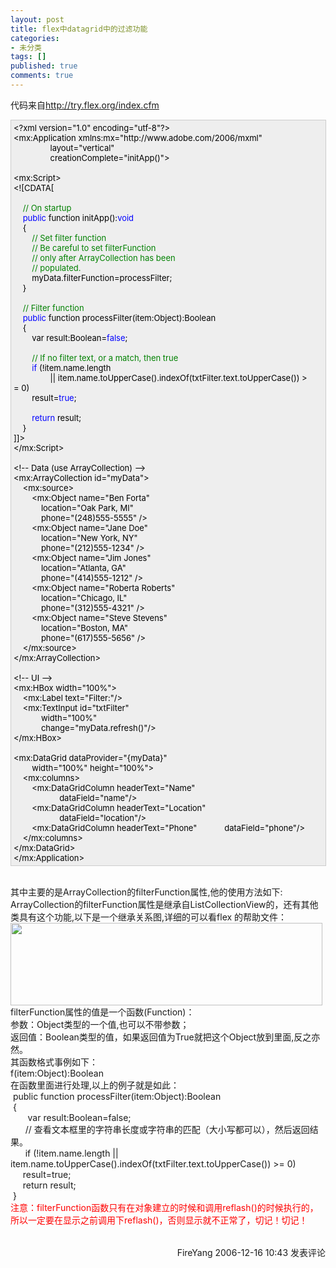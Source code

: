 ```yaml
---
layout: post
title: flex中datagrid中的过滤功能
categories:
- 未分类
tags: []
published: true
comments: true
---
```

<p>代码来自<a href="http://try.flex.org/index.cfm">http://try.flex.org/index.cfm</a><br />
<div style="BORDER-RIGHT: #cccccc 1px solid; PADDING-RIGHT: 5px; BORDER-TOP: #cccccc 1px solid; PADDING-LEFT: 4px; FONT-SIZE: 13px; PADDING-BOTTOM: 4px; BORDER-LEFT: #cccccc 1px solid; WIDTH: 98%; WORD-BREAK: break-all; PADDING-TOP: 4px; BORDER-BOTTOM: #cccccc 1px solid; BACKGROUND-COLOR: #eeeeee"><span style="COLOR: #000000">&lt;?</span><span style="COLOR: #000000">xml&nbsp;version</span><span style="COLOR: #000000">=</span><span style="COLOR: #000000">"</span><span style="COLOR: #000000">1.0</span><span style="COLOR: #000000">"</span><span style="COLOR: #000000">&nbsp;encoding</span><span style="COLOR: #000000">=</span><span style="COLOR: #000000">"</span><span style="COLOR: #000000">utf-8</span><span style="COLOR: #000000">"</span><span style="COLOR: #000000">?&gt;</span><span style="COLOR: #000000"><br /></span><span style="COLOR: #000000">&lt;</span><span style="COLOR: #000000">mx:Application&nbsp;xmlns:mx</span><span style="COLOR: #000000">=</span><span style="COLOR: #000000">"</span><span style="COLOR: #000000">http://www.adobe.com/2006/mxml</span><span style="COLOR: #000000">"</span><span style="COLOR: #000000"><br />&nbsp;&nbsp;&nbsp;&nbsp;&nbsp;&nbsp;&nbsp;&nbsp;&nbsp;&nbsp;&nbsp;&nbsp;&nbsp;&nbsp;&nbsp;&nbsp;layout</span><span style="COLOR: #000000">=</span><span style="COLOR: #000000">"</span><span style="COLOR: #000000">vertical</span><span style="COLOR: #000000">"</span><span style="COLOR: #000000"><br />&nbsp;&nbsp;&nbsp;&nbsp;&nbsp;&nbsp;&nbsp;&nbsp;&nbsp;&nbsp;&nbsp;&nbsp;&nbsp;&nbsp;&nbsp;&nbsp;creationComplete</span><span style="COLOR: #000000">=</span><span style="COLOR: #000000">"</span><span style="COLOR: #000000">initApp()</span><span style="COLOR: #000000">"</span><span style="COLOR: #000000">&gt;</span><span style="COLOR: #000000"><br /><br /></span><span style="COLOR: #000000">&lt;</span><span style="COLOR: #000000">mx:Script</span><span style="COLOR: #000000">&gt;</span><span style="COLOR: #000000"><br /></span><span style="COLOR: #000000">&lt;!</span><span style="COLOR: #000000">[CDATA[<br /><br />&nbsp;&nbsp;&nbsp;&nbsp;</span><span style="COLOR: #008000">//</span><span style="COLOR: #008000">&nbsp;On&nbsp;startup</span><span style="COLOR: #008000"><br /></span><span style="COLOR: #000000">&nbsp;&nbsp;&nbsp;&nbsp;</span><span style="COLOR: #0000ff">public</span><span style="COLOR: #000000">&nbsp;function&nbsp;initApp():</span><span style="COLOR: #0000ff">void</span><span style="COLOR: #000000"><br />&nbsp;&nbsp;&nbsp;&nbsp;{<br />&nbsp;&nbsp;&nbsp;&nbsp;&nbsp;&nbsp;&nbsp;&nbsp;</span><span style="COLOR: #008000">//</span><span style="COLOR: #008000">&nbsp;Set&nbsp;filter&nbsp;function<br />&nbsp;&nbsp;&nbsp;&nbsp;&nbsp;&nbsp;&nbsp;&nbsp;</span><span style="COLOR: #008000">//</span><span style="COLOR: #008000">&nbsp;Be&nbsp;careful&nbsp;to&nbsp;set&nbsp;filterFunction<br />&nbsp;&nbsp;&nbsp;&nbsp;&nbsp;&nbsp;&nbsp;&nbsp;</span><span style="COLOR: #008000">//</span><span style="COLOR: #008000">&nbsp;only&nbsp;after&nbsp;ArrayCollection&nbsp;has&nbsp;been<br />&nbsp;&nbsp;&nbsp;&nbsp;&nbsp;&nbsp;&nbsp;&nbsp;</span><span style="COLOR: #008000">//</span><span style="COLOR: #008000">&nbsp;populated.</span><span style="COLOR: #008000"><br /></span><span style="COLOR: #000000">&nbsp;&nbsp;&nbsp;&nbsp;&nbsp;&nbsp;&nbsp;&nbsp;myData.filterFunction</span><span style="COLOR: #000000">=</span><span style="COLOR: #000000">processFilter;<br />&nbsp;&nbsp;&nbsp;&nbsp;}<br /><br />&nbsp;&nbsp;&nbsp;&nbsp;</span><span style="COLOR: #008000">//</span><span style="COLOR: #008000">&nbsp;Filter&nbsp;function</span><span style="COLOR: #008000"><br /></span><span style="COLOR: #000000">&nbsp;&nbsp;&nbsp;&nbsp;</span><span style="COLOR: #0000ff">public</span><span style="COLOR: #000000">&nbsp;function&nbsp;processFilter(item:Object):Boolean<br />&nbsp;&nbsp;&nbsp;&nbsp;{<br />&nbsp;&nbsp;&nbsp;&nbsp;&nbsp;&nbsp;&nbsp;&nbsp;var&nbsp;result:Boolean</span><span style="COLOR: #000000">=</span><span style="COLOR: #0000ff">false</span><span style="COLOR: #000000">;<br /><br />&nbsp;&nbsp;&nbsp;&nbsp;&nbsp;&nbsp;&nbsp;&nbsp;</span><span style="COLOR: #008000">//</span><span style="COLOR: #008000">&nbsp;If&nbsp;no&nbsp;filter&nbsp;text,&nbsp;or&nbsp;a&nbsp;match,&nbsp;then&nbsp;true</span><span style="COLOR: #008000"><br /></span><span style="COLOR: #000000">&nbsp;&nbsp;&nbsp;&nbsp;&nbsp;&nbsp;&nbsp;&nbsp;</span><span style="COLOR: #0000ff">if</span><span style="COLOR: #000000">&nbsp;(</span><span style="COLOR: #000000">!</span><span style="COLOR: #000000">item.name.length<br />&nbsp;&nbsp;&nbsp;&nbsp;&nbsp;&nbsp;&nbsp;&nbsp;&nbsp;&nbsp;&nbsp;&nbsp;&nbsp;&nbsp;&nbsp;&nbsp;</span><span style="COLOR: #000000">||</span><span style="COLOR: #000000">&nbsp;item.name.toUpperCase().indexOf(txtFilter.text.toUpperCase())&nbsp;</span><span style="COLOR: #000000">&gt;=</span><span style="COLOR: #000000">&nbsp;</span><span style="COLOR: #000000">0</span><span style="COLOR: #000000">)<br />&nbsp;&nbsp;&nbsp;&nbsp;&nbsp;&nbsp;&nbsp;&nbsp;result</span><span style="COLOR: #000000">=</span><span style="COLOR: #0000ff">true</span><span style="COLOR: #000000">;<br /><br />&nbsp;&nbsp;&nbsp;&nbsp;&nbsp;&nbsp;&nbsp;&nbsp;</span><span style="COLOR: #0000ff">return</span><span style="COLOR: #000000">&nbsp;result;<br />&nbsp;&nbsp;&nbsp;&nbsp;}<br />]]</span><span style="COLOR: #000000">&gt;</span><span style="COLOR: #000000"><br /></span><span style="COLOR: #000000">&lt;/</span><span style="COLOR: #000000">mx:Script</span><span style="COLOR: #000000">&gt;</span><span style="COLOR: #000000"><br /><br /></span><span style="COLOR: #000000">&lt;!--</span><span style="COLOR: #000000">&nbsp;Data&nbsp;(use&nbsp;ArrayCollection)&nbsp;</span><span style="COLOR: #000000">--&gt;</span><span style="COLOR: #000000"><br /></span><span style="COLOR: #000000">&lt;</span><span style="COLOR: #000000">mx:ArrayCollection&nbsp;id</span><span style="COLOR: #000000">=</span><span style="COLOR: #000000">"</span><span style="COLOR: #000000">myData</span><span style="COLOR: #000000">"</span><span style="COLOR: #000000">&gt;</span><span style="COLOR: #000000"><br />&nbsp;&nbsp;&nbsp;&nbsp;</span><span style="COLOR: #000000">&lt;</span><span style="COLOR: #000000">mx:source</span><span style="COLOR: #000000">&gt;</span><span style="COLOR: #000000"><br />&nbsp;&nbsp;&nbsp;&nbsp;&nbsp;&nbsp;&nbsp;&nbsp;</span><span style="COLOR: #000000">&lt;</span><span style="COLOR: #000000">mx:Object&nbsp;name</span><span style="COLOR: #000000">=</span><span style="COLOR: #000000">"</span><span style="COLOR: #000000">Ben&nbsp;Forta</span><span style="COLOR: #000000">"</span><span style="COLOR: #000000"><br />&nbsp;&nbsp;&nbsp;&nbsp;&nbsp;&nbsp;&nbsp;&nbsp;&nbsp;&nbsp;&nbsp;&nbsp;location</span><span style="COLOR: #000000">=</span><span style="COLOR: #000000">"</span><span style="COLOR: #000000">Oak&nbsp;Park,&nbsp;MI</span><span style="COLOR: #000000">"</span><span style="COLOR: #000000"><br />&nbsp;&nbsp;&nbsp;&nbsp;&nbsp;&nbsp;&nbsp;&nbsp;&nbsp;&nbsp;&nbsp;&nbsp;phone</span><span style="COLOR: #000000">=</span><span style="COLOR: #000000">"</span><span style="COLOR: #000000">(248)555-5555</span><span style="COLOR: #000000">"</span><span style="COLOR: #000000">&nbsp;</span><span style="COLOR: #000000">/&gt;</span><span style="COLOR: #000000"><br />&nbsp;&nbsp;&nbsp;&nbsp;&nbsp;&nbsp;&nbsp;&nbsp;</span><span style="COLOR: #000000">&lt;</span><span style="COLOR: #000000">mx:Object&nbsp;name</span><span style="COLOR: #000000">=</span><span style="COLOR: #000000">"</span><span style="COLOR: #000000">Jane&nbsp;Doe</span><span style="COLOR: #000000">"</span><span style="COLOR: #000000"><br />&nbsp;&nbsp;&nbsp;&nbsp;&nbsp;&nbsp;&nbsp;&nbsp;&nbsp;&nbsp;&nbsp;&nbsp;location</span><span style="COLOR: #000000">=</span><span style="COLOR: #000000">"</span><span style="COLOR: #000000">New&nbsp;York,&nbsp;NY</span><span style="COLOR: #000000">"</span><span style="COLOR: #000000"><br />&nbsp;&nbsp;&nbsp;&nbsp;&nbsp;&nbsp;&nbsp;&nbsp;&nbsp;&nbsp;&nbsp;&nbsp;phone</span><span style="COLOR: #000000">=</span><span style="COLOR: #000000">"</span><span style="COLOR: #000000">(212)555-1234</span><span style="COLOR: #000000">"</span><span style="COLOR: #000000">&nbsp;</span><span style="COLOR: #000000">/&gt;</span><span style="COLOR: #000000"><br />&nbsp;&nbsp;&nbsp;&nbsp;&nbsp;&nbsp;&nbsp;&nbsp;</span><span style="COLOR: #000000">&lt;</span><span style="COLOR: #000000">mx:Object&nbsp;name</span><span style="COLOR: #000000">=</span><span style="COLOR: #000000">"</span><span style="COLOR: #000000">Jim&nbsp;Jones</span><span style="COLOR: #000000">"</span><span style="COLOR: #000000"><br />&nbsp;&nbsp;&nbsp;&nbsp;&nbsp;&nbsp;&nbsp;&nbsp;&nbsp;&nbsp;&nbsp;&nbsp;location</span><span style="COLOR: #000000">=</span><span style="COLOR: #000000">"</span><span style="COLOR: #000000">Atlanta,&nbsp;GA</span><span style="COLOR: #000000">"</span><span style="COLOR: #000000"><br />&nbsp;&nbsp;&nbsp;&nbsp;&nbsp;&nbsp;&nbsp;&nbsp;&nbsp;&nbsp;&nbsp;&nbsp;phone</span><span style="COLOR: #000000">=</span><span style="COLOR: #000000">"</span><span style="COLOR: #000000">(414)555-1212</span><span style="COLOR: #000000">"</span><span style="COLOR: #000000">&nbsp;</span><span style="COLOR: #000000">/&gt;</span><span style="COLOR: #000000"><br />&nbsp;&nbsp;&nbsp;&nbsp;&nbsp;&nbsp;&nbsp;&nbsp;</span><span style="COLOR: #000000">&lt;</span><span style="COLOR: #000000">mx:Object&nbsp;name</span><span style="COLOR: #000000">=</span><span style="COLOR: #000000">"</span><span style="COLOR: #000000">Roberta&nbsp;Roberts</span><span style="COLOR: #000000">"</span><span style="COLOR: #000000"><br />&nbsp;&nbsp;&nbsp;&nbsp;&nbsp;&nbsp;&nbsp;&nbsp;&nbsp;&nbsp;&nbsp;&nbsp;location</span><span style="COLOR: #000000">=</span><span style="COLOR: #000000">"</span><span style="COLOR: #000000">Chicago,&nbsp;IL</span><span style="COLOR: #000000">"</span><span style="COLOR: #000000"><br />&nbsp;&nbsp;&nbsp;&nbsp;&nbsp;&nbsp;&nbsp;&nbsp;&nbsp;&nbsp;&nbsp;&nbsp;phone</span><span style="COLOR: #000000">=</span><span style="COLOR: #000000">"</span><span style="COLOR: #000000">(312)555-4321</span><span style="COLOR: #000000">"</span><span style="COLOR: #000000">&nbsp;</span><span style="COLOR: #000000">/&gt;</span><span style="COLOR: #000000"><br />&nbsp;&nbsp;&nbsp;&nbsp;&nbsp;&nbsp;&nbsp;&nbsp;</span><span style="COLOR: #000000">&lt;</span><span style="COLOR: #000000">mx:Object&nbsp;name</span><span style="COLOR: #000000">=</span><span style="COLOR: #000000">"</span><span style="COLOR: #000000">Steve&nbsp;Stevens</span><span style="COLOR: #000000">"</span><span style="COLOR: #000000"><br />&nbsp;&nbsp;&nbsp;&nbsp;&nbsp;&nbsp;&nbsp;&nbsp;&nbsp;&nbsp;&nbsp;&nbsp;location</span><span style="COLOR: #000000">=</span><span style="COLOR: #000000">"</span><span style="COLOR: #000000">Boston,&nbsp;MA</span><span style="COLOR: #000000">"</span><span style="COLOR: #000000"><br />&nbsp;&nbsp;&nbsp;&nbsp;&nbsp;&nbsp;&nbsp;&nbsp;&nbsp;&nbsp;&nbsp;&nbsp;phone</span><span style="COLOR: #000000">=</span><span style="COLOR: #000000">"</span><span style="COLOR: #000000">(617)555-5656</span><span style="COLOR: #000000">"</span><span style="COLOR: #000000">&nbsp;</span><span style="COLOR: #000000">/&gt;</span><span style="COLOR: #000000"><br />&nbsp;&nbsp;&nbsp;&nbsp;</span><span style="COLOR: #000000">&lt;/</span><span style="COLOR: #000000">mx:source</span><span style="COLOR: #000000">&gt;</span><span style="COLOR: #000000"><br /></span><span style="COLOR: #000000">&lt;/</span><span style="COLOR: #000000">mx:ArrayCollection</span><span style="COLOR: #000000">&gt;</span><span style="COLOR: #000000"><br /><br /></span><span style="COLOR: #000000">&lt;!--</span><span style="COLOR: #000000">&nbsp;UI&nbsp;</span><span style="COLOR: #000000">--&gt;</span><span style="COLOR: #000000"><br /></span><span style="COLOR: #000000">&lt;</span><span style="COLOR: #000000">mx:HBox&nbsp;width</span><span style="COLOR: #000000">=</span><span style="COLOR: #000000">"</span><span style="COLOR: #000000">100%</span><span style="COLOR: #000000">"</span><span style="COLOR: #000000">&gt;</span><span style="COLOR: #000000"><br />&nbsp;&nbsp;&nbsp;&nbsp;</span><span style="COLOR: #000000">&lt;</span><span style="COLOR: #000000">mx:Label&nbsp;text</span><span style="COLOR: #000000">=</span><span style="COLOR: #000000">"</span><span style="COLOR: #000000">Filter:</span><span style="COLOR: #000000">"</span><span style="COLOR: #000000">/&gt;</span><span style="COLOR: #000000"><br />&nbsp;&nbsp;&nbsp;&nbsp;</span><span style="COLOR: #000000">&lt;</span><span style="COLOR: #000000">mx:TextInput&nbsp;id</span><span style="COLOR: #000000">=</span><span style="COLOR: #000000">"</span><span style="COLOR: #000000">txtFilter</span><span style="COLOR: #000000">"</span><span style="COLOR: #000000"><br />&nbsp;&nbsp;&nbsp;&nbsp;&nbsp;&nbsp;&nbsp;&nbsp;&nbsp;&nbsp;&nbsp;&nbsp;width</span><span style="COLOR: #000000">=</span><span style="COLOR: #000000">"</span><span style="COLOR: #000000">100%</span><span style="COLOR: #000000">"</span><span style="COLOR: #000000"><br />&nbsp;&nbsp;&nbsp;&nbsp;&nbsp;&nbsp;&nbsp;&nbsp;&nbsp;&nbsp;&nbsp;&nbsp;change</span><span style="COLOR: #000000">=</span><span style="COLOR: #000000">"</span><span style="COLOR: #000000">myData.refresh()</span><span style="COLOR: #000000">"</span><span style="COLOR: #000000">/&gt;</span><span style="COLOR: #000000"><br /></span><span style="COLOR: #000000">&lt;/</span><span style="COLOR: #000000">mx:HBox</span><span style="COLOR: #000000">&gt;</span><span style="COLOR: #000000"><br /><br /></span><span style="COLOR: #000000">&lt;</span><span style="COLOR: #000000">mx:DataGrid&nbsp;dataProvider</span><span style="COLOR: #000000">=</span><span style="COLOR: #000000">"</span><span style="COLOR: #000000">{myData}</span><span style="COLOR: #000000">"</span><span style="COLOR: #000000"><br />&nbsp;&nbsp;&nbsp;&nbsp;&nbsp;&nbsp;&nbsp;&nbsp;width</span><span style="COLOR: #000000">=</span><span style="COLOR: #000000">"</span><span style="COLOR: #000000">100%</span><span style="COLOR: #000000">"</span><span style="COLOR: #000000">&nbsp;height</span><span style="COLOR: #000000">=</span><span style="COLOR: #000000">"</span><span style="COLOR: #000000">100%</span><span style="COLOR: #000000">"</span><span style="COLOR: #000000">&gt;</span><span style="COLOR: #000000"><br />&nbsp;&nbsp;&nbsp;&nbsp;</span><span style="COLOR: #000000">&lt;</span><span style="COLOR: #000000">mx:columns</span><span style="COLOR: #000000">&gt;</span><span style="COLOR: #000000"><br />&nbsp;&nbsp;&nbsp;&nbsp;&nbsp;&nbsp;&nbsp;&nbsp;</span><span style="COLOR: #000000">&lt;</span><span style="COLOR: #000000">mx:DataGridColumn&nbsp;headerText</span><span style="COLOR: #000000">=</span><span style="COLOR: #000000">"</span><span style="COLOR: #000000">Name</span><span style="COLOR: #000000">"</span><span style="COLOR: #000000"><br />&nbsp;&nbsp;&nbsp;&nbsp;&nbsp;&nbsp;&nbsp;&nbsp;&nbsp;&nbsp;&nbsp;&nbsp;&nbsp;&nbsp;&nbsp;&nbsp;&nbsp;&nbsp;&nbsp;&nbsp;dataField</span><span style="COLOR: #000000">=</span><span style="COLOR: #000000">"</span><span style="COLOR: #000000">name</span><span style="COLOR: #000000">"</span><span style="COLOR: #000000">/&gt;</span><span style="COLOR: #000000"><br />&nbsp;&nbsp;&nbsp;&nbsp;&nbsp;&nbsp;&nbsp;&nbsp;</span><span style="COLOR: #000000">&lt;</span><span style="COLOR: #000000">mx:DataGridColumn&nbsp;headerText</span><span style="COLOR: #000000">=</span><span style="COLOR: #000000">"</span><span style="COLOR: #000000">Location</span><span style="COLOR: #000000">"</span><span style="COLOR: #000000"><br />&nbsp;&nbsp;&nbsp;&nbsp;&nbsp;&nbsp;&nbsp;&nbsp;&nbsp;&nbsp;&nbsp;&nbsp;&nbsp;&nbsp;&nbsp;&nbsp;&nbsp;&nbsp;&nbsp;&nbsp;dataField</span><span style="COLOR: #000000">=</span><span style="COLOR: #000000">"</span><span style="COLOR: #000000">location</span><span style="COLOR: #000000">"</span><span style="COLOR: #000000">/&gt;</span><span style="COLOR: #000000"><br />&nbsp;&nbsp;&nbsp;&nbsp;&nbsp;&nbsp;&nbsp;&nbsp;</span><span style="COLOR: #000000">&lt;</span><span style="COLOR: #000000">mx:DataGridColumn&nbsp;headerText</span><span style="COLOR: #000000">=</span><span style="COLOR: #000000">"</span><span style="COLOR: #000000">Phone</span><span style="COLOR: #000000">"</span><span style="COLOR: #000000">&nbsp;&nbsp;&nbsp;&nbsp;&nbsp;&nbsp;&nbsp;&nbsp;&nbsp;&nbsp;&nbsp;&nbsp;dataField</span><span style="COLOR: #000000">=</span><span style="COLOR: #000000">"</span><span style="COLOR: #000000">phone</span><span style="COLOR: #000000">"</span><span style="COLOR: #000000">/&gt;</span><span style="COLOR: #000000"><br />&nbsp;&nbsp;&nbsp;&nbsp;</span><span style="COLOR: #000000">&lt;/</span><span style="COLOR: #000000">mx:columns</span><span style="COLOR: #000000">&gt;</span><span style="COLOR: #000000"><br /></span><span style="COLOR: #000000">&lt;/</span><span style="COLOR: #000000">mx:DataGrid</span><span style="COLOR: #000000">&gt;</span><span style="COLOR: #000000"><br /></span><span style="COLOR: #000000">&lt;/</span><span style="COLOR: #000000">mx:Application</span><span style="COLOR: #000000">&gt;</span></div>
<p><br />其中主要的是ArrayCollection的filterFunction属性,他的使用方法如下:<br />ArrayCollection的filterFunction属性是继承自ListCollectionView的，还有其他类具有这个功能,以下是一个继承关系图,详细的可以看flex 的帮助文件：<br /><img height="132" alt="" src="http://www.cnblogs.com/images/cnblogs_com/fireyang/arraycolection.JPG" width="499" border="0" /><br />filterFunction属性的值是一个函数(Function)：<br />参数：Object类型的一个值,也可以不带参数；<br />返回值：Boolean类型的值，如果返回值为True就把这个Object放到里面,反之亦然。<br />其函数格式事例如下：<br />f(item:Object):Boolean<br />在函数里面进行处理,以上的例子就是如此：<br />&nbsp;public function processFilter(item:Object):Boolean<br />&nbsp;{<br />&nbsp;&nbsp;&nbsp;&nbsp;&nbsp;&nbsp; var result:Boolean=false;<br />&nbsp;&nbsp;&nbsp;&nbsp;&nbsp; //&nbsp;查看文本框里的字符串长度或字符串的匹配（大小写都可以），然后返回结果。<br />&nbsp;&nbsp;&nbsp;&nbsp;&nbsp;&nbsp;if (!item.name.length || item.name.toUpperCase().indexOf(txtFilter.text.toUpperCase()) &gt;= 0)<br />&nbsp;&nbsp;&nbsp; &nbsp;result=true;<br />&nbsp;&nbsp;&nbsp; &nbsp;return result;<br />&nbsp;}<br /><span style="COLOR: red">注意：filterFunction函数只有在对象建立的时候和调用reflash()的时候执行的，所以一定要在显示之前调用下reflash()，否则显示就不正常了，切记！切记！</span><br /></p>
<img src="http://www.cnblogs.com/FireYang/aggbug/594048.html" width="1" height="1" /><br /><br /><div align="right"><a style="text-decoration:none;" href="http://FireYang.cnblogs.com/" target="_blank">FireYang</a> 2006-12-16 10:43 <a href="http://www.cnblogs.com/FireYang/archive/2006/12/16/594048.html#Feedback" target="_blank" style="text-decoration:none;">发表评论</a></div></p>
